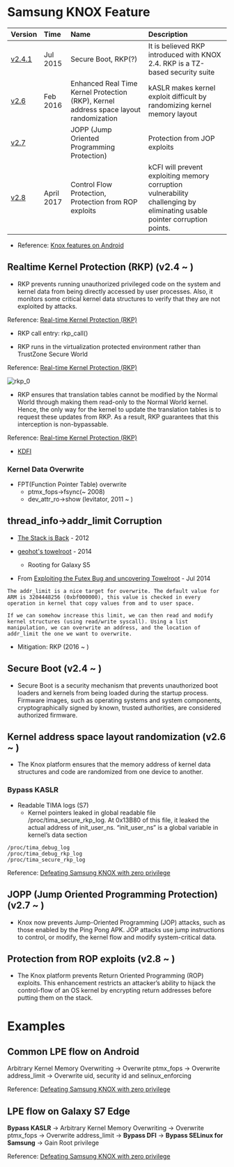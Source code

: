 # Samsung KNOX Feature

| Version | Time | Name | Description |
| :----- | :--- | :--- | :---------- |
| [v2.4.1](https://seap.samsung.com/content/whats-new-knox-241) | Jul 2015 | Secure Boot, RKP(?) | It is believed RKP introduced with KNOX 2.4. RKP is a TZ-based security suite |
| [v2.6](https://www.samsungknox.com/en/blog/whats-new-in-knox-26) | Feb 2016 | Enhanced Real Time Kernel Protection (RKP), Kernel address space layout randomization | kASLR makes kernel exploit difficult by randomizing kernel memory layout |
| [v2.7](https://seap.samsung.com/content/whats-new-knox-271) | | JOPP (Jump Oriented Programming Protection)  | Protection from JOP exploits |
| [v2.8](https://www.samsungknox.com/en/blog/whats-new-in-knox-28) | April 2017 | Control Flow Protection, Protection from ROP exploits | kCFI will prevent exploiting memory corruption vulnerability challenging by eliminating usable pointer corruption points. |

* Reference: [Knox features on Android](https://www.samsungknox.com/en/knox-features/android)

## Realtime Kernel Protection (RKP) (v2.4 ~ )
  * RKP prevents running unauthorized privileged code on the system and kernel data from being directly accessed by user processes.  Also, it monitors some critical kernel data structures to verify that they are not exploited by attacks.

 Reference: [Real-time Kernel Protection (RKP)](https://www.samsungknox.com/en/blog/real-time-kernel-protection-rkp)

* RKP call entry: rkp_call()

* RKP runs in the virtualization protected environment rather than TrustZone Secure World

 Reference: [Real-time Kernel Protection (RKP)](https://www.samsungknox.com/en/blog/real-time-kernel-protection-rkp)

![rkp_0](https://cdn.samsungknox.com/knoxportal/files/rkp_0.png "rkp_0")

* RKP ensures that translation tables cannot be modified by the Normal World through making them read-only to the Normal World kernel. Hence, the only way for the kernel to update the translation tables is to request these updates from RKP. As a result, RKP guarantees that this interception is non-bypassable.

Reference: [Real-time Kernel Protection (RKP)](https://www.samsungknox.com/en/blog/real-time-kernel-protection-rkp)

* [KDFI](KDFI.md)

### Kernel Data Overwrite

* FPT(Function Pointer Table) overwrite
   * ptmx_fops->fsync(~ 2008)
   * dev_attr_ro->show (levitator, 2011 ~ )

## thread_info->addr_limit Corruption 

* [The Stack is Back](https://jon.oberheide.org/files/infiltrate12-thestackisback.pdf) - 2012
* [geohot's towelroot](https://towelroot.com/) - 2014
   * Rooting for Galaxy S5

* From [Exploiting the Futex Bug and uncovering Towelroot](https://tinyhack.com/2014/07/07/exploiting-the-futex-bug-and-uncovering-towelroot/) - Jul 2014

```
The addr_limit is a nice target for overwrite. The default value for ARM is 3204448256 (0xbf000000), this value is checked in every operation in kernel that copy values from and to user space. 

If we can somehow increase this limit, we can then read and modify kernel structures (using read/write syscall). Using a list manipulation, we can overwrite an address, and the location of addr_limit the one we want to overwrite.
```
   
* Mitigation: RKP (2016 ~ )

## Secure Boot (v2.4 ~ )
* Secure Boot is a security mechanism that prevents unauthorized boot loaders and kernels from being loaded during the startup process.  Firmware images, such as operating systems and system components, cryptographically signed by known, trusted authorities, are considered authorized firmware.

## Kernel address space layout randomization (v2.6 ~ )
* The Knox platform ensures that the memory address of kernel data structures and code are randomized from one device to another.

### Bypass KASLR

* Readable TIMA logs (S7)
   * Kernel pointers leaked in global readable file /proc/tima_secure_rkp_log. At 0x13B80 of this file, it leaked the actual address of init_user_ns. “init_user_ns” is a global variable in kernel’s data section

``` 
/proc/tima_debug_log
/proc/tima_debug_rkp_log
/proc/tima_secure_rkp_log
```

 Reference: [Defeating Samsung KNOX with zero privilege](https://www.blackhat.com/docs/us-17/thursday/us-17-Shen-Defeating-Samsung-KNOX-With-Zero-Privilege.pdf)

## JOPP (Jump Oriented Programming Protection) (v2.7 ~ )

* Knox now prevents Jump-Oriented Programming (JOP) attacks, such as those enabled by the Ping Pong APK. JOP attacks use jump instructions to control, or modify, the kernel flow and modify system-critical data.


## Protection from ROP exploits (v2.8 ~ )

* The Knox platform prevents Return Oriented Programming (ROP) exploits. This enhancement restricts an attacker’s ability to hijack the control-flow of an OS kernel by encrypting return addresses before putting them on the stack.
  
# Examples

## Common LPE flow on Android

Arbitrary Kernel Memory Overwriting -> Overwrite ptmx_fops -> Overwrite address_limit -> Overwrite uid, security id and selinux_enforcing

 Reference: [Defeating Samsung KNOX with zero privilege](https://www.blackhat.com/docs/us-17/thursday/us-17-Shen-Defeating-Samsung-KNOX-With-Zero-Privilege.pdf)

## LPE flow on Galaxy S7 Edge

<b>Bypass KASLR</b> -> Arbitrary Kernel Memory Overwriting -> Overwrite ptmx_fops -> Overwrite address_limit -> <b>Bypass DFI</b> -> <b>Bypass SELinux for Samsung</b> -> Gain Root privilege

 Reference: [Defeating Samsung KNOX with zero privilege](https://www.blackhat.com/docs/us-17/thursday/us-17-Shen-Defeating-Samsung-KNOX-With-Zero-Privilege.pdf)
